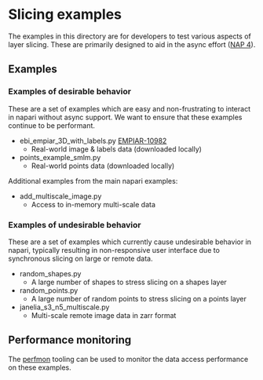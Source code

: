 # Slicing examples

The examples in this directory are for developers to test various aspects
of layer slicing. These are primarily designed to aid in the async effort ([NAP 4](../../../docs/naps/4-async-slicing.md)).

## Examples

### Examples of desirable behavior

These are a set of examples which are easy and non-frustrating to interact in napari
without async support. We want to ensure that these examples continue to be performant.

* ebi_empiar_3D_with_labels.py [EMPIAR-10982](https://www.ebi.ac.uk/empiar/EMPIAR-10982/)
  * Real-world image & labels data (downloaded locally)
* points_example_smlm.py
  * Real-world points data (downloaded locally)

Additional examples from the main napari examples:
* add_multiscale_image.py
  * Access to in-memory multi-scale data

### Examples of undesirable behavior

These are a set of examples which currently cause undesirable behavior in napari, typically
resulting in non-responsive user interface due to synchronous slicing on large or remote data.

* random_shapes.py
  * A large number of shapes to stress slicing on a shapes layer
* random_points.py
  * A large number of random points to stress slicing on a points layer
* janelia_s3_n5_multiscale.py
  * Multi-scale remote image data in zarr format

## Performance monitoring

The [perfmon](../../../tools/perfmon/README.md) tooling can be used to monitor the data
access performance on these examples.